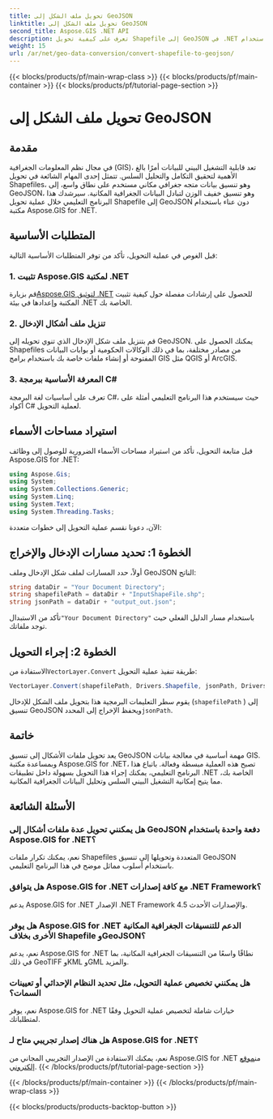 ```yaml
---
title: تحويل ملف الشكل إلى GeoJSON
linktitle: تحويل ملف الشكل إلى GeoJSON
second_title: Aspose.GIS .NET API
description: تعرف على كيفية تحويل Shapefile إلى GeoJSON في .NET بسهولة باستخدام Aspose.GIS. اتبع دليلنا خطوة بخطوة للتشغيل البيني للبيانات بشكل سلس.
weight: 15
url: /ar/net/geo-data-conversion/convert-shapefile-to-geojson/
---
```


{{< blocks/products/pf/main-wrap-class >}}
{{< blocks/products/pf/main-container >}}
{{< blocks/products/pf/tutorial-page-section >}}

# تحويل ملف الشكل إلى GeoJSON

## مقدمة
في مجال نظم المعلومات الجغرافية (GIS)، تعد قابلية التشغيل البيني للبيانات أمرًا بالغ الأهمية لتحقيق التكامل والتحليل السلس. تتمثل إحدى المهام الشائعة في تحويل Shapefiles، وهو تنسيق بيانات متجه جغرافي مكاني مستخدم على نطاق واسع، إلى GeoJSON، وهو تنسيق خفيف الوزن لتبادل البيانات الجغرافية المكانية. سيرشدك هذا البرنامج التعليمي خلال عملية تحويل Shapefile إلى GeoJSON دون عناء باستخدام مكتبة Aspose.GIS for .NET.
## المتطلبات الأساسية
قبل الغوص في عملية التحويل، تأكد من توفر المتطلبات الأساسية التالية:
### 1. تثبيت Aspose.GIS لمكتبة .NET
 قم بزيارة[Aspose.GIS لتوثيق .NET](https://reference.aspose.com/gis/net/) للحصول على إرشادات مفصلة حول كيفية تثبيت المكتبة وإعدادها في بيئة .NET الخاصة بك.
### 2. تنزيل ملف أشكال الإدخال
قم بتنزيل ملف شكل الإدخال الذي تنوي تحويله إلى GeoJSON. يمكنك الحصول على Shapefiles من مصادر مختلفة، بما في ذلك الوكالات الحكومية أو بوابات البيانات المفتوحة أو إنشاء ملفات خاصة بك باستخدام برامج GIS مثل QGIS أو ArcGIS.
### 3. المعرفة الأساسية ببرمجة C#
تعرف على أساسيات لغة البرمجة C#، حيث سيستخدم هذا البرنامج التعليمي أمثلة على أكواد C# لعملية التحويل.

## استيراد مساحات الأسماء
قبل متابعة التحويل، تأكد من استيراد مساحات الأسماء الضرورية للوصول إلى وظائف Aspose.GIS for .NET:
```csharp
using Aspose.Gis;
using System;
using System.Collections.Generic;
using System.Linq;
using System.Text;
using System.Threading.Tasks;
```

الآن، دعونا نقسم عملية التحويل إلى خطوات متعددة:
## الخطوة 1: تحديد مسارات الإدخال والإخراج
أولاً، حدد المسارات لملف شكل الإدخال وملف GeoJSON الناتج:
```csharp
string dataDir = "Your Document Directory";
string shapefilePath = dataDir + "InputShapeFile.shp";
string jsonPath = dataDir + "output_out.json";
```
 تأكد من الاستبدال`"Your Document Directory"` باستخدام مسار الدليل الفعلي حيث توجد ملفاتك.
## الخطوة 2: إجراء التحويل
 الاستفادة من`VectorLayer.Convert` طريقة تنفيذ عملية التحويل:
```csharp
VectorLayer.Convert(shapefilePath, Drivers.Shapefile, jsonPath, Drivers.GeoJson);
```
يقوم سطر التعليمات البرمجية هذا بتحويل ملف الشكل للإدخال (`shapefilePath` ) إلى تنسيق GeoJSON ويحفظ الإخراج إلى المحدد`jsonPath`.

## خاتمة
يعد تحويل ملفات الأشكال إلى تنسيق GeoJSON مهمة أساسية في معالجة بيانات GIS. وبمساعدة مكتبة Aspose.GIS for .NET، تصبح هذه العملية مبسطة وفعالة. باتباع هذا البرنامج التعليمي، يمكنك إجراء هذا التحويل بسهولة داخل تطبيقات .NET الخاصة بك، مما يتيح إمكانية التشغيل البيني السلس وتحليل البيانات الجغرافية المكانية.
## الأسئلة الشائعة
### هل يمكنني تحويل عدة ملفات أشكال إلى GeoJSON دفعة واحدة باستخدام Aspose.GIS for .NET؟
نعم، يمكنك تكرار ملفات Shapefiles المتعددة وتحويلها إلى تنسيق GeoJSON باستخدام أسلوب مماثل موضح في هذا البرنامج التعليمي.
### هل يتوافق Aspose.GIS for .NET مع كافة إصدارات .NET Framework؟
يدعم Aspose.GIS for .NET الإصدار .NET Framework 4.5 والإصدارات الأحدث.
### هل يوفر Aspose.GIS for .NET الدعم للتنسيقات الجغرافية المكانية الأخرى بخلاف Shapefile وGeoJSON؟
نعم، يدعم Aspose.GIS for .NET نطاقًا واسعًا من التنسيقات الجغرافية المكانية، بما في ذلك GeoTIFF وKML وGML والمزيد.
### هل يمكنني تخصيص عملية التحويل، مثل تحديد النظام الإحداثي أو تعيينات السمات؟
نعم، يوفر Aspose.GIS for .NET خيارات شاملة لتخصيص عملية التحويل وفقًا لمتطلباتك.
### هل هناك إصدار تجريبي متاح لـ Aspose.GIS for .NET؟
 نعم، يمكنك الاستفادة من الإصدار التجريبي المجاني من Aspose.GIS for .NET من[موقع إلكتروني](https://releases.aspose.com/).
{{< /blocks/products/pf/tutorial-page-section >}}

{{< /blocks/products/pf/main-container >}}
{{< /blocks/products/pf/main-wrap-class >}}

{{< blocks/products/products-backtop-button >}}

